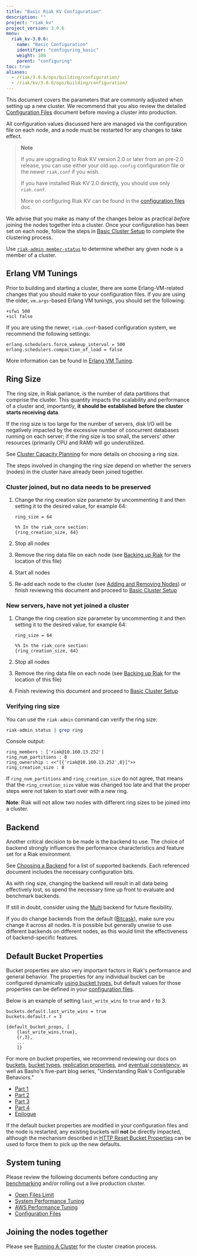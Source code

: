 ```yaml
---
title: "Basic Riak KV Configuration"
description: ""
project: "riak_kv"
project_version: 3.0.6
menu:
  riak_kv-3.0.6:
    name: "Basic Configuration"
    identifier: "configuring_basic"
    weight: 100
    parent: "configuring"
toc: true
aliases:
  - /riak/3.0.6/ops/building/configuration/
  - /riak/kv/3.0.6/ops/building/configuration/
---
```


[config reference]: {{<baseurl>}}riak/kv/3.0.6/configuring/reference
[use running cluster]: {{<baseurl>}}riak/kv/3.0.6/using/running-a-cluster
[use admin riak-admin#member-status]: {{<baseurl>}}riak/kv/3.0.6/using/admin/riak-admin/#member-status
[perf erlang]: {{<baseurl>}}riak/kv/3.0.6/using/performance/erlang
[plan start]: {{<baseurl>}}riak/kv/3.0.6/setup/planning/start
[plan best practices]: {{<baseurl>}}riak/kv/3.0.6/setup/planning/best-practices
[cluster ops backup]: {{<baseurl>}}riak/kv/3.0.6/using/cluster-operations/backing-up
[cluster ops add remove node]: {{<baseurl>}}riak/kv/3.0.6/using/cluster-operations/adding-removing-nodes
[plan backend]: {{<baseurl>}}riak/kv/3.0.6/setup/planning/backend
[plan backend multi]: {{<baseurl>}}riak/kv/3.0.6/setup/planning/backend/multi
[plan backend bitcask]: {{<baseurl>}}riak/kv/3.0.6/setup/planning/backend/bitcask
[usage bucket types]: {{<baseurl>}}riak/kv/3.0.6/developing/usage/bucket-types
[apps replication properties]: {{<baseurl>}}riak/kv/3.0.6/developing/app-guide/replication-properties
[concept buckets]: {{<baseurl>}}riak/kv/3.0.6/learn/concepts/buckets
[concept eventual consistency]: {{<baseurl>}}riak/kv/3.0.6/learn/concepts/eventual-consistency
[perf benchmark]: {{<baseurl>}}riak/kv/3.0.6/using/performance/benchmarking
[perf open files]: {{<baseurl>}}riak/kv/3.0.6/using/performance/open-files-limit
[perf index]: {{<baseurl>}}riak/kv/3.0.6/using/performance
[perf aws]: {{<baseurl>}}riak/kv/3.0.6/using/performance/amazon-web-services
[Cluster Capacity Planning]: {{<baseurl>}}riak/kv/3.0.6/setup/planning/cluster-capacity/#ring-size-number-of-partitions

This document covers the parameters that are commonly adjusted when
setting up a new cluster. We recommend that you also review the detailed
[Configuration Files][config reference] document before moving a cluster into
production.

All configuration values discussed here are managed via the
configuration file on each node, and a node must be restarted for any
changes to take effect.

> **Note**
>
> If you are upgrading to Riak KV version 2.0 or later from an pre-2.0
release, you can use either your old `app.config` configuration file or
the newer `riak.conf` if you wish.
>
> If you have installed Riak KV 2.0 directly, you should use only
`riak.conf`.
>
> More on configuring Riak KV can be found in the [configuration files][config reference]
doc.

We advise that you make as many of the changes below as practical
_before_ joining the nodes together into a cluster. Once your
configuration has been set on each node, follow the steps in [Basic Cluster Setup][use running cluster] to complete the clustering process.

Use [`riak-admin member-status`][use admin riak-admin#member-status]
to determine whether any given node is a member of a cluster.

## Erlang VM Tunings

Prior to building and starting a cluster, there are some
Erlang-VM-related changes that you should make to your configuration
files. If you are using the older, `vm.args`-based Erlang VM tunings,
you should set the following:

```vmargs
+sfwi 500
+scl false
```

If you are using the newer, `riak.conf`-based configuration system, we
recommend the following settings:

```riakconf
erlang.schedulers.force_wakeup_interval = 500
erlang.schedulers.compaction_of_load = false
```

More information can be found in [Erlang VM Tuning][perf erlang].

## Ring Size

The ring size, in Riak parlance, is the number of data partitions that
comprise the cluster. This quantity impacts the scalability and
performance of a cluster and, importantly, **it should be established
before the cluster starts receiving data**.

If the ring size is too large for the number of servers, disk I/O will
be negatively impacted by the excessive number of concurrent databases
running on each server; if the ring size is too small, the servers' other
resources (primarily CPU and RAM) will go underutilized.

See [Cluster Capacity Planning] for more details on choosing a ring size.

The steps involved in changing the ring size depend on whether the
servers (nodes) in the cluster have already been joined together.

### Cluster joined, but no data needs to be preserved

1.  Change the ring creation size parameter by uncommenting it and then
setting it to the desired value, for example 64:

    ```riakconf
    ring_size = 64
    ```

    ```appconfig
    %% In the riak_core section:
    {ring_creation_size, 64}
    ```

2.  Stop all nodes
3.  Remove the ring data file on each node (see [Backing up Riak][cluster ops backup] for the location of this file) 
4.  Start all nodes
5.  Re-add each node to the cluster (see [Adding and Removing Nodes][cluster ops add remove node]) or finish reviewing this document and proceed to [Basic Cluster Setup][use running cluster]

### New servers, have not yet joined a cluster

1.  Change the ring creation size parameter by uncommenting it and then
setting it to the desired value, for example 64:

    ```riakconf
    ring_size = 64
    ```

    ```appconfig
    %% In the riak_core section:
    {ring_creation_size, 64}
    ```

2.  Stop all nodes
3.  Remove the ring data file on each node (see [Backing up Riak][cluster ops backup] for
the location of this file)
4.  Finish reviewing this document and proceed to [Basic Cluster Setup][use running cluster]

### Verifying ring size

You can use the `riak-admin` command can verify the ring size:

```bash
riak-admin status | grep ring
```

Console output:

```
ring_members : ['riak@10.160.13.252']
ring_num_partitions : 8
ring_ownership : <<"[{'riak@10.160.13.252',8}]">>
ring_creation_size : 8
```

If `ring_num_partitions` and `ring_creation_size` do not agree, that
means that the `ring_creation_size` value was changed too late and that
the proper steps were not taken to start over with a new ring.

**Note**: Riak will not allow two nodes with different ring sizes to be
joined into a cluster.

## Backend

Another critical decision to be made is the backend to use. The choice
of backend strongly influences the performance characteristics and
feature set for a Riak environment.

See [Choosing a Backend][plan backend] for a list of supported backends. Each
referenced document includes the necessary configuration bits.

As with ring size, changing the backend will result in all data being
effectively lost, so spend the necessary time up front to evaluate and
benchmark backends.

If still in doubt, consider using the [Multi][plan backend multi] backend for future
flexibility.

If you do change backends from the default ([Bitcask][plan backend bitcask]), make sure you change it across all nodes. It is possible but generally unwise to use different backends on different nodes, as this would limit the
effectiveness of backend-specific features.

## Default Bucket Properties

Bucket properties are also very important factors in Riak's performance
and general behavior. The properties for any individual bucket can be
configured dynamically [using bucket types][usage bucket types], but default values for those properties can be defined in your [configuration files][config reference].

Below is an example of setting `last_write_wins` to `true` and `r` to 3.

```riakconf
buckets.default.last_write_wins = true
buckets.default.r = 3
```

```appconfig
{default_bucket_props, [
    {last_write_wins,true},
    {r,3},
    ...
    ]}
```

For more on bucket properties, we recommend reviewing our docs on
[buckets][concept buckets], [bucket types][usage bucket types], [replication properties][apps replication properties], and [eventual consistency][concept eventual consistency], as well as Basho's five-part blog series, "Understanding Riak's Configurable Behaviors."

* [Part 1](https://riak.com/understanding-riaks-configurable-behaviors-part-1/)
* [Part 2](https://riak.com/riaks-config-behaviors-part-2/)
* [Part 3](https://riak.com/riaks-config-behaviors-part-3/)
* [Part 4](https://riak.com/riaks-config-behaviors-part-4/)
* [Epilogue](https://riak.com/riaks-config-behaviors-epilogue/)

If the default bucket properties are modified in your configuration
files and the node is restarted, any existing buckets will **not** be
directly impacted, although the mechanism described in [HTTP Reset Bucket Properties]({{<baseurl>}}riak/kv/3.0.6/developing/api/http/reset-bucket-props) can be used to force them to pick up the new
defaults.

## System tuning

Please review the following documents before conducting any
[benchmarking][perf benchmark] and/or rolling out a live production
cluster.

* [Open Files Limit][perf open files]
* [System Performance Tuning][perf index]
* [AWS Performance Tuning][perf aws]
* [Configuration Files][config reference]

## Joining the nodes together

Please see [Running A Cluster][use running cluster] for the cluster creation process.




